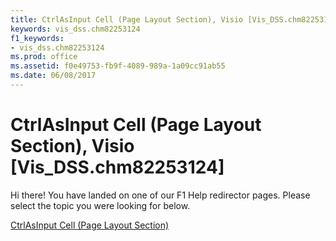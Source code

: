 ```yaml
---
title: CtrlAsInput Cell (Page Layout Section), Visio [Vis_DSS.chm82253124]
keywords: vis_dss.chm82253124
f1_keywords:
- vis_dss.chm82253124
ms.prod: office
ms.assetid: f0e49753-fb9f-4089-989a-1a09cc91ab55
ms.date: 06/08/2017
---
```



# CtrlAsInput Cell (Page Layout Section), Visio [Vis_DSS.chm82253124]

Hi there! You have landed on one of our F1 Help redirector pages. Please select the topic you were looking for below.

[CtrlAsInput Cell (Page Layout Section)](http://msdn.microsoft.com/library/c6fd0aba-7c33-b77f-207b-ba704b3e0756%28Office.15%29.aspx)

